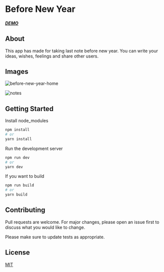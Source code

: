 # Before New Year

##### [DEMO](before-new-year.vercel.app/)

## About

This app has made for taking last note before new year. You can write your ideas, wishes, feelings and share other users.

## Images

![before-new-year-home](https://user-images.githubusercontent.com/46889813/122688473-0980f000-d225-11eb-860a-7ef515c816e6.png)

![notes](https://user-images.githubusercontent.com/46889813/122688494-2cab9f80-d225-11eb-8648-01f42abb9243.png)

## Getting Started

Install node_modules

```bash
npm install
# or
yarn install
```

Run the development server

```bash
npm run dev
# or
yarn dev
```

If you want to build

```bash
npm run build
# or
yarn build
```

## Contributing

Pull requests are welcome. For major changes, please open an issue first to discuss what you would like to change.

Please make sure to update tests as appropriate.

## License

[MIT](https://choosealicense.com/licenses/mit/)
